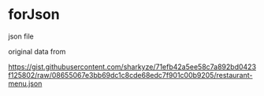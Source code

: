 # forJson

json file

original data from 

https://gist.githubusercontent.com/sharkyze/71efb42a5ee58c7a892bd0423f125802/raw/08655067e3bb69dc1c8cde68edc7f901c00b9205/restaurant-menu.json
